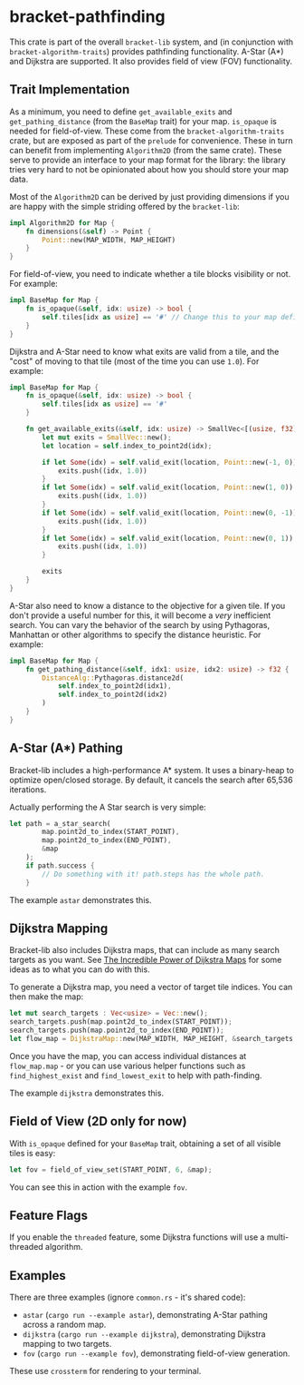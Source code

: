 # bracket-pathfinding

This crate is part of the overall `bracket-lib` system, and (in conjunction with `bracket-algorithm-traits`) provides pathfinding functionality. A-Star (A*) and Dijkstra are supported. It also provides field of view (FOV) functionality.

## Trait Implementation

As a minimum, you need to define `get_available_exits` and `get_pathing_distance` (from the `BaseMap` trait) for your map. `is_opaque` is needed for field-of-view. These come from the `bracket-algorithm-traits` crate, but are exposed as part of the `prelude` for convenience. These in turn can benefit from implementing `Algorithm2D` (from the same crate). These serve to provide an interface to your map format for the library: the library tries very hard to not be opinionated about how you should store your map data.

Most of the `Algorithm2D` can be derived by just providing dimensions if you are happy with the simple striding offered by the `bracket-lib`:

```rust
impl Algorithm2D for Map {
    fn dimensions(&self) -> Point {
        Point::new(MAP_WIDTH, MAP_HEIGHT)
    }
}
```

For field-of-view, you need to indicate whether a tile blocks visibility or not. For example:

```rust
impl BaseMap for Map {
    fn is_opaque(&self, idx: usize) -> bool {
        self.tiles[idx as usize] == '#' // Change this to your map definition!
    }
}
```

Dijkstra and A-Star need to know what exits are valid from a tile, and the "cost" of moving to that tile (most of the time you can use `1.0`). For example:

```rust
impl BaseMap for Map {
    fn is_opaque(&self, idx: usize) -> bool {
        self.tiles[idx as usize] == '#'
    }

    fn get_available_exits(&self, idx: usize) -> SmallVec<[(usize, f32); 10]> {
        let mut exits = SmallVec::new();
        let location = self.index_to_point2d(idx);

        if let Some(idx) = self.valid_exit(location, Point::new(-1, 0)) {
            exits.push((idx, 1.0))
        }
        if let Some(idx) = self.valid_exit(location, Point::new(1, 0)) {
            exits.push((idx, 1.0))
        }
        if let Some(idx) = self.valid_exit(location, Point::new(0, -1)) {
            exits.push((idx, 1.0))
        }
        if let Some(idx) = self.valid_exit(location, Point::new(0, 1)) {
            exits.push((idx, 1.0))
        }

        exits
    }
}
```

A-Star also need to know a distance to the objective for a given tile. If you don't provide a useful number for this, it will become a *very* inefficient search. You can vary the behavior of the search by using Pythagoras, Manhattan or other algorithms to specify the distance heuristic. For example:

```rust
impl BaseMap for Map {
    fn get_pathing_distance(&self, idx1: usize, idx2: usize) -> f32 {
        DistanceAlg::Pythagoras.distance2d(
            self.index_to_point2d(idx1),
            self.index_to_point2d(idx2)
        )
    }
}
```

## A-Star (A*) Pathing

Bracket-lib includes a high-performance A* system. It uses a binary-heap to optimize open/closed storage. By default, it cancels the search after 65,536 iterations.

Actually performing the A Star search is very simple:

```rust
let path = a_star_search(
        map.point2d_to_index(START_POINT),
        map.point2d_to_index(END_POINT),
        &map
    );
    if path.success {
        // Do something with it! path.steps has the whole path.
    }
```

The example `astar` demonstrates this.

## Dijkstra Mapping

Bracket-lib also includes Dijkstra maps, that can include as many search targets as you want. See [The Incredible Power of Dijkstra Maps](http://www.roguebasin.com/index.php?title=The_Incredible_Power_of_Dijkstra_Maps) for some ideas as to what you can do with this.

To generate a Dijkstra map, you need a vector of target tile indices. You can then make the map:

```rust
let mut search_targets : Vec<usize> = Vec::new();
search_targets.push(map.point2d_to_index(START_POINT));
search_targets.push(map.point2d_to_index(END_POINT));
let flow_map = DijkstraMap::new(MAP_WIDTH, MAP_HEIGHT, &search_targets, &map, 1024.0);
```

Once you have the map, you can access individual distances at `flow_map.map` - or you can use various helper functions such as `find_highest_exist` and `find_lowest_exit` to help with path-finding.

The example `dijkstra` demonstrates this.

## Field of View (2D only for now)

With `is_opaque` defined for your `BaseMap` trait, obtaining a set of all visible tiles is easy:

```rust
let fov = field_of_view_set(START_POINT, 6, &map);
```

You can see this in action with the example `fov`.

## Feature Flags

If you enable the `threaded` feature, some Dijkstra functions will use a multi-threaded algorithm.

## Examples

There are three examples (ignore `common.rs` - it's shared code):

* `astar` (`cargo run --example astar`), demonstrating A-Star pathing across a random map.
* `dijkstra` (`cargo run --example dijkstra`), demonstrating Dijkstra mapping to two targets.
* `fov` (`cargo run --example fov`), demonstrating field-of-view generation.

These use `crossterm` for rendering to your terminal.
